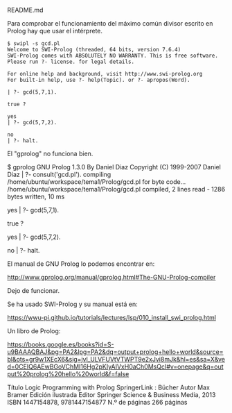 README.md

Para comprobar el funcionamiento del máximo común divisor escrito en Prolog
hay que usar el intérprete.

```
$ swipl -s gcd.pl
Welcome to SWI-Prolog (threaded, 64 bits, version 7.6.4)
SWI-Prolog comes with ABSOLUTELY NO WARRANTY. This is free software.
Please run ?- license. for legal details.

For online help and background, visit http://www.swi-prolog.org
For built-in help, use ?- help(Topic). or ?- apropos(Word).

| ?- gcd(5,7,1).

true ? 

yes
| ?- gcd(5,7,2).

no
| ?- halt.

```




El "gprolog" no funciona bien.

$ gprolog
GNU Prolog 1.3.0
By Daniel Diaz
Copyright (C) 1999-2007 Daniel Diaz
| ?- consult('gcd.pl').
compiling /home/ubuntu/workspace/tema1/Prolog/gcd.pl for byte code...
/home/ubuntu/workspace/tema1/Prolog/gcd.pl compiled, 2 lines read - 1286 bytes written, 10 ms

yes
| ?- gcd(5,7,1).

true ? 

yes
| ?- gcd(5,7,2).

no
| ?- halt.


El manual de GNU Prolog lo podemos encontrar en:

http://www.gprolog.org/manual/gprolog.html#The-GNU-Prolog-compiler

Dejo de funcionar.

Se ha usado SWI-Prolog y su manual está en:

https://wwu-pi.github.io/tutorials/lectures/lsp/010_install_swi_prolog.html

Un libro de Prolog:

https://books.google.es/books?id=S-u9BAAAQBAJ&pg=PA2&lpg=PA2&dq=output+prolog+hello+world&source=bl&ots=gr9w1XEcX6&sig=jvl_ULVFUVtVTWPT9e2xJvi8mJk&hl=es&sa=X&ved=0CEIQ6AEwBGoVChMI16Hg2pKIyAIVxH0aCh0MsQcI#v=onepage&q=output%20prolog%20hello%20world&f=false

Título	Logic Programming with Prolog
SpringerLink : Bücher
Autor	Max Bramer
Edición	ilustrada
Editor	Springer Science & Business Media, 2013
ISBN	1447154878, 9781447154877
N.º de páginas	266 páginas
